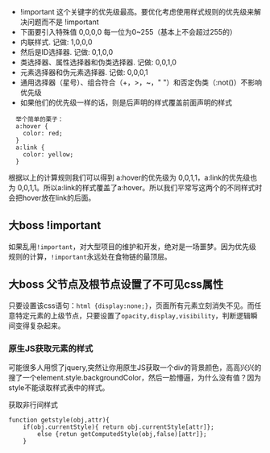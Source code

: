 * !important 这个关键字的优先级最高。要优化考虑使用样式规则的优先级来解决问题而不是 !important
* 下面要引入特殊值 0,0,0,0 每一位为0~255（基本上不会超过255的）
* 内联样式. 记做: 1,0,0,0
* 然后是ID选择器. 记做: 0,1,0,0
* 类选择器、属性选择器和伪类选择器. 记做: 0,0,1,0
* 元素选择器和伪元素选择器. 记做: 0,0,0,1
* 通用选择器（星号）、组合符合（+，&gt;，~，" "）和否定伪类（:not\(\)）不影响优先级
* 如果他们的优先级一样的话，则是后声明的样式覆盖前面声明的样式

```
  举个简单的栗子：
  a:hover {
    color: red;
  }
  a:link {
    color: yellow;
  }
```

根据以上的计算规则我们可以得到 a:hover的优先级为 0,0,1,1，a:link的优先级也为 0,0,1,1。所以a:link的样式覆盖了a:hover。所以我们平常写这两个的不同样式时会把hover放在link的后面。

## **大boss !important**

如果乱用`!important`，对大型项目的维护和开发，绝对是一场噩梦。因为优先级规则的计算，`!important`永远处在食物链的最顶层。

## **大boss 父节点及根节点设置了不可见css属性**

只要设置该css语句：`html {display:none;}`，页面所有元素立刻消失不见。而任意特定元素的上级节点，只要设置了`opacity,display,visibility`，判断逻辑瞬间变得复杂起来。

### 原生JS获取元素的样式

可能很多人用惯了jquery,突然让你用原生JS获取一个div的背景颜色，高高兴兴的搜了一个element.style.backgroundColor，然后一脸懵逼，为什么没有值？因为style不能读取样式表中的样式。

获取非行间样式

```
function getstyle(obj,attr){
    if(obj.currentStyle){ return obj.currentStyle[attr]};
        else {retun getComputedStyle(obj,false)[attr]};
    }
```



